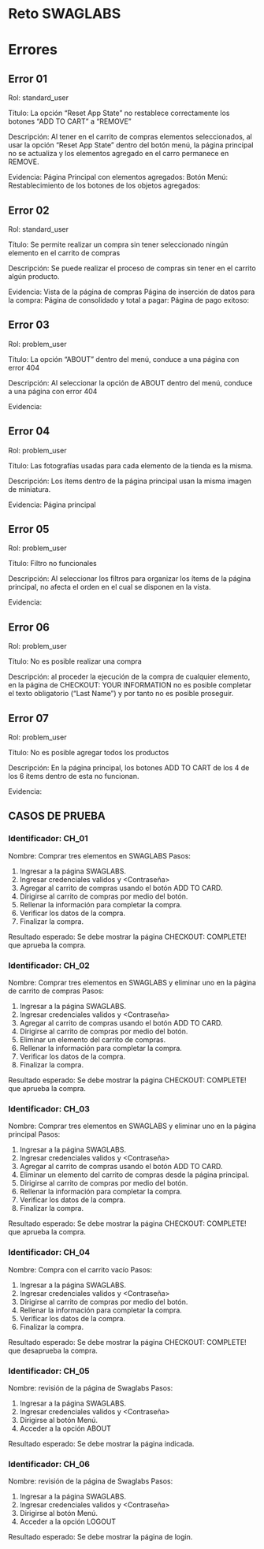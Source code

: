 # Reto SWAGLABS
# Errores
## Error 01
Rol: standard_user

Título: La opción “Reset App State” no restablece correctamente los botones “ADD TO CART” a “REMOVE”

Descripción: Al tener en el carrito de compras elementos seleccionados, al usar la opción “Reset App State” dentro del botón menú, la página principal no se actualiza y los elementos agregado en el carro permanece en REMOVE.

Evidencia:
Página Principal con elementos agregados:
Botón Menú:
Restablecimiento de los botones de los objetos agregados:
 
## Error 02
Rol: standard_user

Título: 
Se permite realizar un compra sin tener seleccionado ningún elemento en el carrito de compras

Descripción: 
Se puede realizar el proceso de compras sin tener en el carrito algún producto.

Evidencia:
Vista de la página de compras
Página de inserción de datos  para la compra:
Página de consolidado y total a pagar:
Página de pago exitoso:

## Error 03
Rol: problem_user

Título: La opción “ABOUT” dentro del menú, conduce a una página con error 404

Descripción: Al seleccionar la opción de ABOUT dentro del menú, conduce a una página  con error 404

Evidencia:  

## Error 04
Rol: problem_user

Título: Las fotografías usadas para cada elemento de la tienda es la misma.

Descripción: Los ítems dentro de la página principal usan la misma imagen de miniatura.

Evidencia: Página principal
 
## Error 05
Rol: problem_user

Título: Filtro no funcionales 

Descripción: Al seleccionar los filtros para organizar los ítems de la página principal, no afecta el orden en el cual se disponen en la vista.

Evidencia:

## Error 06
Rol: problem_user

Título: No es posible realizar una compra

Descripción: al proceder la ejecución de la compra de cualquier elemento, en la página de CHECKOUT: YOUR INFORMATION no es posible completar el texto obligatorio (“Last Name”) y por tanto no es posible proseguir.
 
## Error 07
Rol: problem_user

Título: No es posible agregar todos los productos 

Descripción: En la página principal, los botones ADD TO CART de los 4  de los 6 ítems dentro de esta no funcionan.

Evidencia:
 
## CASOS DE PRUEBA
### Identificador: CH_01
Nombre: Comprar tres elementos  en SWAGLABS
Pasos:
1.	Ingresar a la página SWAGLABS.
2.	Ingresar credenciales validos <Usuario> y <Contraseña>
3.	Agregar <elemento> al carrito de compras usando el botón ADD TO CARD.
4.	Dirigirse al carrito de compras por medio del botón.
5.	Rellenar la información para completar la compra.
6.	Verificar los datos de la compra.
7.	Finalizar la compra.

 Resultado esperado: Se debe mostrar la página CHECKOUT: COMPLETE! que aprueba la compra.

### Identificador: CH_02
Nombre: Comprar tres elementos  en SWAGLABS y eliminar uno en la página de carrito de compras
Pasos:
1.	Ingresar a la página SWAGLABS.
2.	Ingresar credenciales validos <Usuario> y <Contraseña>
3.	Agregar <elemento> al carrito de compras usando el botón ADD TO CARD.
4.	Dirigirse al carrito de compras por medio del botón.
5.	Eliminar un elemento del carrito de compras.
6.	Rellenar la información para completar la compra.
7.	Verificar los datos de la compra.
8.	Finalizar la compra.

 Resultado esperado: Se debe mostrar la página CHECKOUT: COMPLETE! que aprueba la compra.

### Identificador: CH_03
Nombre: Comprar tres elementos  en SWAGLABS y eliminar uno en la página principal
Pasos:
1.	Ingresar a la página SWAGLABS.
2.	Ingresar credenciales validos <Usuario> y <Contraseña>
3.	Agregar <elemento> al carrito de compras usando el botón ADD TO CARD.
4.	Eliminar un elemento del carrito de compras desde la página principal.
5.	Dirigirse al carrito de compras por medio del botón.
6.	Rellenar la información para completar la compra.
7.	Verificar los datos de la compra.
8.	Finalizar la compra.

 Resultado esperado: Se debe mostrar la página CHECKOUT: COMPLETE! que aprueba la compra.

### Identificador: CH_04
Nombre: Compra con el carrito vacío
Pasos:
1.	Ingresar a la página SWAGLABS.
2.	Ingresar credenciales validos <Usuario> y <Contraseña>
3.	Dirigirse al carrito de compras por medio del botón.
4.	Rellenar la información para completar la compra.
5.	Verificar los datos de la compra.
6.	Finalizar la compra.

 Resultado esperado: Se debe mostrar la página CHECKOUT: COMPLETE! que desaprueba la compra.

### Identificador: CH_05
Nombre: revisión de la página de Swaglabs
Pasos:
1.	Ingresar a la página SWAGLABS.
2.	Ingresar credenciales validos <Usuario> y <Contraseña>
3.	Dirigirse al botón Menú.
4.	Acceder a la opción ABOUT

 Resultado esperado: Se debe mostrar la página indicada.

### Identificador: CH_06
Nombre: revisión de la página de Swaglabs
Pasos:
1.	Ingresar a la página SWAGLABS.
2.	Ingresar credenciales validos <Usuario> y <Contraseña>
3.	Dirigirse al botón Menú.
4.	Acceder a la opción LOGOUT

 Resultado esperado: Se debe mostrar la página de login.

